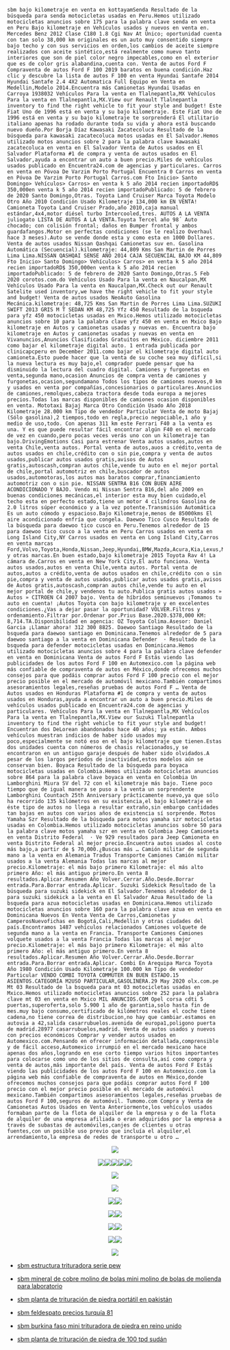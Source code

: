 
```
sbm bajo kilometraje en venta en kottayamSenda Resultado de la búsqueda para senda motocicletas usadas en Peru.Hemos utilizado motocicletas anuncios sobre 175 para la palabra clave senda en venta en Peru Bajo kilometraje en Vehículos usados y nuevos en venta en. Mercedes Benz 2012 Clase C180 1.8 Cgi Nav At Único; oportunidad cuenta con tan solo 38,000 km originales es un auto muy consentido siempre bajo techo y con sus servicios en orden,los cambios de aceite siempre realizados con aceite sintético,está realmente como nuevo tanto interiores que son de piel color negro impecables,como en el exterior que es de color gris alabandina,cuenta con. Venta de autos Ford F Compraventa de autos Ford F 100 2019 baratos en buena condición.Haz clic y descubre la lista de autos F 100 en venta Hyundai Santafe 2014 Hyundai Santafe 2.4 4X2 Automatica Full Equipo en Venta en Medellin,Modelo 2014.Encuentra más Camionetas Hyundai Usadas en Carroya 1938032 Vehículos Para la venta en Tlalnepantla,MX Vehículos Para la venta en Tlalnepantla,MX.View our Renault Tlalnepantla inventory to find the right vehicle to fit your style and budget! Este Fiat Uno de 1996 está en venta y su bajo kilometraje. Este Fiat Uno de 1996 está en venta y su bajo kilometraje te sorprenderá El utilitario italiano apenas ha rodado durante toda su vida y ahora está buscando nuevo dueño.Por Borja Díaz Kawasaki Zacatecoluca Resultado de la búsqueda para kawasaki zacatecoluca motos usadas en El Salvador.Hemos utilizado motos anuncios sobre 2 para la palabra clave kawasaki zacatecoluca en venta en El Salvador Venta de Autos usados en El Salvador Plataforma #1 de compra y venta de autos usados en El Salvador,ayuda a encontrar un auto a buen precio.Miles de vehículos usados publicado en Encuentra24.com de agencias y particulares. Carros en venta en Póvoa De Varzim Porto Portugal Encuentra 0 Carros en venta en Póvoa De Varzim Porto Portugal Carros.com Fto Inicio> Santo Domingo> Vehículos> Carros> en venta k 5 año 2014 recien importadoRD$ 350,000en venta k 5 año 2014 recien importadoPublicado: 5 de febrero de 2020 Santo Domingo,Otras. Toyota Land Cruiser Marca Toyota Modelo Otro Año 2010 Condición Usado Kilometraje 134,000 km EN VENTA! Camioneta Toyota Land Cruiser Prado,año 2010,caja manual estándar,4x4,motor diésel turbo Intercooled,tres. AUTOS A LA VENTA juliogato LISTA DE AUTOS A LA VENTA.Toyota Tercel año 98´ Auto chocado; con colisión frontal; daños en Bumper frontal y ambos guardafangos.Motor en perfectas condiciones (se le realizo Overhaul hace 3 meses).Auto se vende donde esta y como esta en 1000 Dollares. Venta de autos usados Nissan Qashqai Camionetas suv en. Gasolina Automática (Secuencial).kilometraje: 44,809 Kms San Martin de Porres Lima Lima.NISSAN QASHQAI SENSE AÑO 2014 CAJA SECUENCIAL BAJO KM 44,809 Fto Inicio> Santo Domingo> Vehículos> Carros> en venta k 5 año 2014 recien importadoRD$ 350,000en venta k 5 año 2014 recien importadoPublicado: 5 de febrero de 2020 Santo Domingo,Otras.5 Feb 2020 corotos.com.do Vehículos Usado Para la venta en Naucalpan,MX Vehículos Usado Para la venta en Naucalpan,MX.Check out our Renault Satelite used inventory,we have the right vehicle to fit your style and budget! Venta de autos usados NeoAuto Gasolina Mecánica.kilometraje: 48,725 Kms San Martin de Porres Lima Lima.SUZUKI SWIFT 2013 GRIS M T SEDAN KM 48,725 Yfz 450 Resultado de la bsqueda para yfz 450 motocicletas usadas en Mxico.Hemos utilizado motocicletas anuncios sobre 10 para la palabra clave yfz 450 en venta en Mxico Bajo kilometraje en Autos y camionetas usadas y nuevas en. Encuentra bajo kilometraje en Autos y camionetas usadas y nuevas en venta en Vivanuncios,Anuncios Clasificados Gratuitos en México. diciembre 2011 como bajar el kilometraje digital auto. 1 entrada publicada por clinicapcperu en December 2011.como bajar el kilometraje digital auto camioneta.Esto puede hacer que la venta de su coche sea muy difícil,si la nueva lectura es muy bajo,el comprador puede pensar que ha disminuido la lectura del cuadro digital. Camiones y furgonetas en venta,segunda mano,ocasion Anuncios de compra venta de camiones y furgonetas,ocasion,segundamano Todos los tipos de camiones nuevos,0 km y usados en venta por compañías,concesionarios o particulares.Anuncios de camiones,remolques,cabeza tractora desde toda europa a mejores precios.Todas las marcas disponibles de camiones ocasion disponibles en venta. Mototaxi Bajaj Marca Otro Condición Usado Año 2018 Kilometraje 28.000 km Tipo de vendedor Particular Venta de moto Bajaj (Sólo gasolina),2 tiempos,todo en regla,precio negociable,1 año y medio de uso,todo. Con apenas 311 km este Ferrari F40 a la venta es una. Y es que puede resultar fácil encontrar algún F40 en el mercado de vez en cuando,pero pocas veces verás uno con un kilometraje tan bajo.DrivingEmotions Casi para estrenar Venta autos usados,autos en venta Chile,venta autos. Portal venta de autos,auos a crédito,venta de autos usados en chile,crédito con o sin pie,compra y venta de autos usados,publicar autos usados gratis,avisos de Autos gratis,autoscash,compran autos chile,vende tu auto en el mejor portal de chile,portal automotriz en chile,buscador de autos usados,automotoras,los autos mas baratos comprar,financiamiento automotriz con o sin pie. NISSAN SENTRA B16 CON BUEN AIRE ACONDICIONADO Y BAJO. Vendo mi Nissan Sentra B16,del año 2009 en buenas condiciones mecánicas,el interior esta muy bien cuidado,el techo esta en perfecto estado,tiene un motor 4 cilindros Gasolina de 2.0 litros súper económico y a la vez potente.Transmisión Automática Es un auto cómodo y espacioso.Bajo Kilometraje,menos de 85000kms El aire acondicionado enfría que congela. Daewoo Tico Cusco Resultado de la búsqueda para daewoo tico cusco en Peru.Tenemos alrededor de 15 para daewoo tico cusco a la venta en Peru Carros usados en venta en Long Island City,NY Carros usados en venta en Long Island City,Carros en venta marcas Ford,Volvo,Toyota,Honda,Nissan,Jeep,Hyundai,BMW,Mazda,Acura,Kia,Lexus,Mitsubishi,Dodge,GMC,Chrysler,Cadillac,Chevrolet y otras marcas.En buen estado,bajo kilometraje 2015 Toyota Rav 4! La cámara de.Carros en venta en New York City.El auto funciona. Venta autos usados,autos en venta Chile,venta autos. Portal venta de autos,autos a crédito,venta de autos usados en chile,crédito con o sin pie,compra y venta de autos usados,publicar autos usados gratis,avisos de Autos gratis,autoscash,compran autos chile,vende tu auto en el mejor portal de chile,y vendenos tu auto.Publica gratis autos usados » Autos » CITROEN C4 2007 bajo. Venta de híbridos seminuevos ¡Tomamos tu auto en cuenta! ¡Autos Toyota con bajo kilometraje y en excelentes condiciones.¿Vas a dejar pasar la oportunidad? VOLVER.Filtros y ordenamiento.Filtrar por.Ordenar por.Prius Base.2020.$378,000 KM: 8,714.TA.Disponibilidad en agencia: OZ Toyota Colima.Asesor: Daniel Garcia ¡Llamar ahora! 312 300 8825. Daewoo Santiago Resultado de la bsqueda para daewoo santiago en Dominicana.Tenemos alrededor de 5 para daewoo santiago a la venta en Dominicana Defender  · Resultado de la bsqueda para defender motocicletas usadas en Dominicana.Hemos utilizado motocicletas anuncios sobre 4 para la palabra clave defender en venta en Dominicana Venta de autos Ford F Estás viendo las publicidades de los autos Ford F 100 en Automexico.com la página web más confiable de compraventa de autos en México,donde ofrecemos muchos consejos para que podáis comprar autos Ford F 100 precio con el mejor precio posible en el mercado de automóvil mexicano.También compartimos asesoramientos legales,reseñas pruebas de autos Ford F … Venta de Autos usados en Honduras Plataforma #1 de compra y venta de autos usados en Honduras,ayuda a encontrar un auto a buen precio.Miles de vehículos usados publicado en Encuentra24.com de agencias y particulares. Vehículos Para la venta en Tlalnepantla,MX Vehículos Para la venta en Tlalnepantla,MX.View our Suzuki Tlalnepantla inventory to find the right vehicle to fit your style and budget! Encuentran dos DeLorean abandonados hace 40 años; ya están. Ambos vehículos muestran indicios de haber sido usados muy poco,especialmente se notó eso en el bajo kilometraje que tienen.Estas dos unidades cuenta con números de chasis relacionados,y se encontraron en un antiguo garaje después de haber sido olvidados.A pesar de los largos períodos de inactividad,estos modelos aún se conservan bien. Boyaca Resultado de la búsqueda para boyaca motocicletas usadas en Colombia.Hemos utilizado motocicletas anuncios sobre 864 para la palabra clave boyaca en venta en Colombia Un Lamborghini Miura SV del 72 con el kilometraje más bajo. Tiene poco tiempo que de igual manera se puso a la venta un sorprendente Lamborghini Countach 25th Anniversary prácticamente nuevo,ya que sólo ha recorrido 135 kilómetros en su existencia,el bajo kilometraje en éste tipo de autos no llega a resultar extraño,sin embargo cantidades tan bajas en autos con varios años de existencia sí sorprende. Motos Yamaha Szr Resultado de la búsqueda para motos yamaha szr motocicletas usadas en Colombia.Hemos utilizado motocicletas anuncios sobre 50 para la palabra clave motos yamaha szr en venta en Colombia Jeep Camioneta en venta Distrito Federal  · Ve 929 resultados para Jeep Camioneta en venta Distrito Federal al mejor precio.Encuentra autos usados al costo más bajo,a partir de $ 70,000.¿Buscas más … Camión militar de segunda mano a la venta en Alemania Tradus Transporte Camiones Camión militar usados a la venta Alemania Todas las marcas al mejor precio.Kilometraje: el más bajo primero Kilometraje: el más alto primero Año: el más antiguo primero.En venta 8 resultados.Aplicar.Resumen Año Volver.Cerrar.Año.Desde.Borrar entrada.Para.Borrar entrada.Aplicar. Suzuki Sidekick Resultado de la búsqueda para suzuki sidekick en El Salvador.Tenemos alrededor de 1 para suzuki sidekick a la venta en El Salvador Azua Resultado de la bsqueda para azua motocicletas usadas en Dominicana.Hemos utilizado motocicletas anuncios sobre 160 para la palabra clave azua en venta en Dominicana Nuevos En Venta Venta de Carros,Camionetas y CamperosNuevofichas en Bogotá,Cali,Medellin y otras ciudades del país.Encontramos 1487 vehículos relacionados Camiones volquete de segunda mano a la venta en Francia. Transporte Camiones Camiones volquete usados a la venta Francia Todas las marcas al mejor precio.Kilometraje: el más bajo primero Kilometraje: el más alto primero Año: el más antiguo primero.En venta 8 resultados.Aplicar.Resumen Año Volver.Cerrar.Año.Desde.Borrar entrada.Para.Borrar entrada.Aplicar. Combi En Arequipa Marca Toyota Año 1980 Condición Usado Kilometraje 100.000 km Tipo de vendedor Particular VENDO COMBI TOYOTA COMMUTER EN BUEN ESTADO.15 ASIENTOS.CATEGORÍA M2USO PARTICULAR,GASOLINERA.29 May 2020 olx.com.pe Mt 03 Resultado de la bsqueda para mt 03 motocicletas usadas en Mxico.Hemos utilizado motocicletas anuncios sobre 252 para la palabra clave mt 03 en venta en Mxico MIL ANUNCIOS.COM Opel corsa cdti 5 puertas,superoferta,solo 5.900 1 año de garantia,solo hasta fin de mes.muy bajo consumo,certificado de kilómetros reales el coche tiene cadena,no tiene correa de distribucion,no hay que cambiar.estamos en autovia a 42,salida casarrubuelos.avenida de europa1,poligono puerta de madrid.28977 casarrubuelos,madrid. Venta de autos usados y nuevos con precios económicos Comprar y vender autos usados en Automexico.com.Pensando en ofrecer información detallada,comprensible y de fácil acceso,Automexico irrumpió en el mercado mexicano hace apenas dos años,logrando en ese corto tiempo varios hitos importantes para colocarse como uno de los sitios de consulta,así como compra y venta de autos,más importante del país. Venta de autos Ford F Estás viendo las publicidades de los autos Ford F 100 en Automexico.com la página web más confiable de compraventa de autos en México,donde ofrecemos muchos consejos para que podáis comprar autos Ford F 100 precio con el mejor precio posible en el mercado de automóvil mexicano.También compartimos asesoramientos legales,reseñas pruebas de autos Ford F 100,seguros de automóvil. Tumomo.com Compra y Venta de Camionetas Autos Usados en Venta Anteriormente,los vehículos usados formaban parte de la flota de alquiler de la empresa y o de la flota de alquiler de una empresa afiliada o eran adquiridos por la empresa a través de subastas de automóviles,canjes de clientes u otras fuentes,con un posible uso previo que incluía el alquiler,el arrendamiento,la empresa de redes de transporte u otro … 
```

<div align="center">

<a href="https://es-crusher.shibang-china.com/github&k=sbm+bajo+kilometraje+en+venta+en+kottayam"><img src="https://static.shibang-china.com/es/crusher/logo.jpg"></a>

<a href="https://es-crusher.shibang-china.com/github&k=sbm+bajo+kilometraje+en+venta+en+kottayam"><img src="https://static.shibang-china.com/es/crusher/index.jpg"></a><a href="https://es-crusher.shibang-china.com/material.htmlgithub&k=sbm+bajo+kilometraje+en+venta+en+kottayam"><img src="https://static.shibang-china.com/es/crusher/material.jpg"></a><a href="https://es-crusher.shibang-china.com/application.htmlgithub&k=sbm+bajo+kilometraje+en+venta+en+kottayam"><img src="https://static.shibang-china.com/es/crusher/application.jpg"></a><a href="https://es-crusher.shibang-china.com/aboutus.htmlgithub&k=sbm+bajo+kilometraje+en+venta+en+kottayam"><img src="https://static.shibang-china.com/es/crusher/aboutus.jpg"></a><a href="https://es-crusher.shibang-china.com/contact.htmlgithub&k=sbm+bajo+kilometraje+en+venta+en+kottayam"><img src="https://static.shibang-china.com/es/crusher/contact.jpg"></a>

<a href="https://es-crusher.shibang-china.com/github&k=sbm+bajo+kilometraje+en+venta+en+kottayam"><img src="https://static.shibang-china.com/es/crusher/banner.jpg"></a>

<a href="https://swt.shibang-china.com/github&k=sbm+bajo+kilometraje+en+venta+en+kottayam"><img src="https://static.shibang-china.com/es/crusher/text.jpg"></a>

<a href="https://swt.shibang-china.com/github&k=sbm+bajo+kilometraje+en+venta+en+kottayam"><img src="https://static.shibang-china.com/es/crusher/chat.jpg"></a><a href="https://es-crusher.shibang-china.com/contact.htmlgithub&k=sbm+bajo+kilometraje+en+venta+en+kottayam"><img src="https://static.shibang-china.com/es/crusher/message.jpg"></a>

<a href="https://es-crusher.shibang-china.com/products/pe.htmlgithub&k=sbm+bajo+kilometraje+en+venta+en+kottayam"><img src="https://static.shibang-china.com/es/crusher/pe.jpg"></a><a href="https://es-crusher.shibang-china.com/products/pf.htmlgithub&k=sbm+bajo+kilometraje+en+venta+en+kottayam"><img src="https://static.shibang-china.com/es/crusher/pf.jpg"></a>

<a href="https://es-crusher.shibang-china.com/products/hpt.htmlgithub&k=sbm+bajo+kilometraje+en+venta+en+kottayam"><img src="https://static.shibang-china.com/es/crusher/hpt.jpg"></a><a href="https://es-crusher.shibang-china.com/products/vsi.htmlgithub&k=sbm+bajo+kilometraje+en+venta+en+kottayam"><img src="https://static.shibang-china.com/es/crusher/vsi.jpg"></a>

<a href="https://es-crusher.shibang-china.com/products/klv.htmlgithub&k=sbm+bajo+kilometraje+en+venta+en+kottayam"><img src="https://static.shibang-china.com/es/crusher/klv.jpg"></a><a href="https://es-crusher.shibang-china.com/products/portable.htmlgithub&k=sbm+bajo+kilometraje+en+venta+en+kottayam"><img src="https://static.shibang-china.com/es/crusher/portable.jpg"></a>

<a href="https://swt.shibang-china.com/github&k=sbm+bajo+kilometraje+en+venta+en+kottayam"><img src="https://static.shibang-china.com/es/crusher/case.jpg"></a>

</div>


* [sbm estructura trituradora serie pew](sbm%20estructura%20trituradora%20serie%20pew.md)

* [sbm mineral de cobre molino de bolas mini molino de bolas de molienda para laboratorio](sbm%20mineral%20de%20cobre%20molino%20de%20bolas%20mini%20molino%20de%20bolas%20de%20molienda%20para%20laboratorio.md)

* [sbm planta de trituración de piedra portátil en pakistán](sbm%20planta%20de%20trituraci%C3%B3n%20de%20piedra%20port%C3%A1til%20en%20pakist%C3%A1n.md)

* [sbm feldespato precios turquía 81](sbm%20feldespato%20precios%20turqu%C3%ADa%2081.md)

* [sbm burkina faso mini trituradora de piedra en reino unido](sbm%20burkina%20faso%20mini%20trituradora%20de%20piedra%20en%20reino%20unido.md)

* [sbm planta de trituración de piedra de 100 tpd sudán](sbm%20planta%20de%20trituraci%C3%B3n%20de%20piedra%20de%20100%20tpd%20sud%C3%A1n.md)